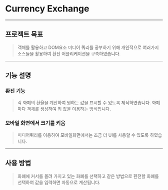 # Currency Exchange

---

## 프로젝트 목표

> 객체를 활용하고 DOM요소 미디어 쿼리를 공부하기 위해 개인적으로 여러가지 소스들을 활용하여 환전 어플리케이션을 구축하였습니다.

---

## 기능 설명

### 환전 기능

> 각 화폐의 환율을 계산하여 원하는 값을 표시할 수 있도록 제작하였습니다.
> 화폐마다 객체를 생성하여 키 값을 이용하는 방식입니다.

### 모바일 화면에서 크기를 키움

> 미디어쿼리를 이용하여 모바일화면에서는 조금 더 UI를 사용할 수 있도록 하였습니다.

---

## 사용 방법

> 화폐에 커서를 올려 가지고 있는 화폐를 선택하고 같은 방법으로 환전할 화폐를 선택하여 값을 입력하면 자동으로 계산됩니다.
